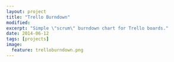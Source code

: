 ```yaml
---
layout: project
title: "Trello Burndown"
modified:
excerpt: "Simple \"scrum\" burndown chart for Trello boards."
date: 2014-06-12
tags: [projects]
image:
  feature: trelloburndown.png
---
```


